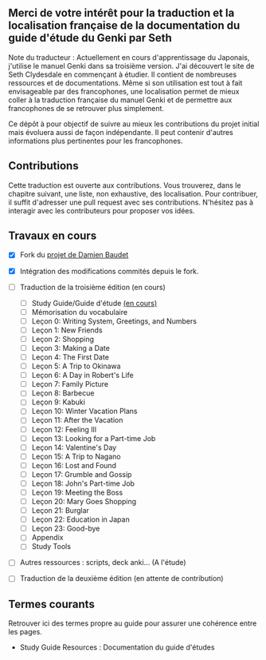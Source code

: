 ## Merci de votre intérêt pour la traduction et la localisation française de la documentation du guide d'étude du Genki par Seth  

Note du traducteur : Actuellement en cours d'apprentissage du Japonais, j'utilise le manuel Genki dans sa troisième version. J'ai découvert le site de Seth Clydesdale en commençant à étudier. Il contient de nombreuses ressources et de documentations. Même si son utilisation est tout à fait envisageable par des francophones, une localisation permet de mieux coller à la traduction française du manuel Genki et de permettre aux francophones de se retrouver plus simplement. 

Ce dépôt à pour objectif de suivre au mieux les contributions du projet initial mais évoluera aussi de façon indépendante. Il peut contenir d'autres informations plus pertinentes pour les francophones.

## Contributions

Cette traduction est ouverte aux contributions. Vous trouverez, dans le chapitre suivant, une liste, non exhaustive, des localisation. Pour contribuer, il suffit d'adresser une pull request avec ses contributions. N'hésitez pas à interagir avec les contributeurs pour proposer vos idées. 

## Travaux en cours 

* [X] Fork du [projet de Damien Baudet](https://github.com/damienBAUDET/genki-study-resources-fr)
* [X] Intégration des modifications commités depuis le fork.
* [ ] Traduction de la troisième édition (en cours)
  * [ ] Study Guide/Guide d'étude [(en cours)](https://github.com/brice/genki-study-resources-fr/pull/1)
  * [ ] Mémorisation du vocabulaire 
  * [ ] Leçon 0: Writing System, Greetings, and Numbers
  * [ ] Leçon 1: New Friends
  * [ ] Leçon 2: Shopping
  * [ ] Leçon 3: Making a Date
  * [ ] Leçon 4: The First Date
  * [ ] Leçon 5: A Trip to Okinawa
  * [ ] Leçon 6: A Day in Robert's Life
  * [ ] Leçon 7: Family Picture
  * [ ] Leçon 8: Barbecue
  * [ ] Leçon 9: Kabuki
  * [ ] Leçon 10: Winter Vacation Plans
  * [ ] Leçon 11: After the Vacation
  * [ ] Leçon 12: Feeling Ill
  * [ ] Leçon 13: Looking for a Part-time Job
  * [ ] Leçon 14: Valentine's Day
  * [ ] Leçon 15: A Trip to Nagano
  * [ ] Leçon 16: Lost and Found
  * [ ] Leçon 17: Grumble and Gossip
  * [ ] Leçon 18: John's Part-time Job
  * [ ] Leçon 19: Meeting the Boss
  * [ ] Leçon 20: Mary Goes Shopping
  * [ ] Leçon 21: Burglar
  * [ ] Leçon 22: Education in Japan
  * [ ] Leçon 23: Good-bye
  * [ ] Appendix
  * [ ] Study Tools
* [ ] Autres ressources : scripts, deck anki... (A l'étude)
* [ ] Traduction de la deuxième édition (en attente de contribution)


## Termes courants 

Retrouver ici des termes propre au guide pour assurer une cohérence entre les pages.

- Study Guide Resources : Documentation du guide d'études  
